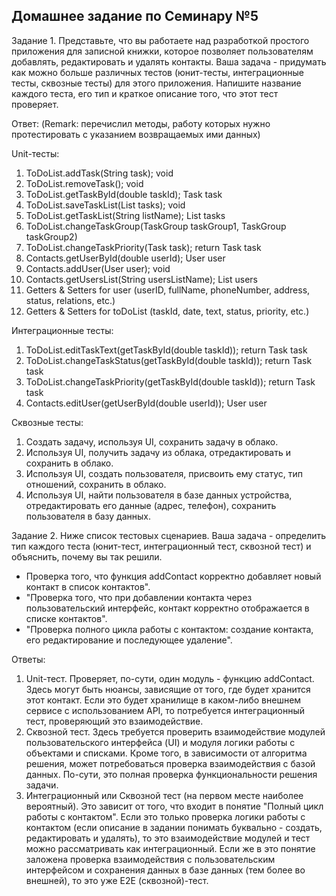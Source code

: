 ## Домашнее задание по Семинару №5
Задание 1. Представьте, что вы работаете над разработкой простого приложения для записной книжки,
которое позволяет пользователям добавлять, редактировать и удалять контакты.
Ваша задача - придумать как можно больше различных тестов (юнит-тесты, интеграционные тесты,
сквозные тесты) для этого приложения. Напишите название каждого теста, его тип и краткое описание того,
что этот тест проверяет.

Ответ:
(Remark: перечислил методы, работу которых нужно протестировать с указанием возвращаемых ими данных)

Unit-тесты:
1. ToDoList.addTask(String task); void
2. ToDoList.removeTask(); void
3. ToDoList.getTaskById(double taskId); Task task
4. ToDoList.saveTaskList(List<Task> tasks); void
5. ToDoList.getTaskList(String listName); List<Task> tasks
6. ToDoList.changeTaskGroup(TaskGroup taskGroup1, TaskGroup taskGroup2)
7. ToDoList.changeTaskPriority(Task task); return Task task
8. Contacts.getUserById(double userId); User user
9. Contacts.addUser(User user); void
10. Contacts.getUsersList(String usersListName); List<User> users
11. Getters & Setters for user (userID, fullName, phoneNumber, address, status, relations, etc.)
12. Getters & Setters for toDoList (taskId, date, text, status, priority, etc.)

Интеграционные тесты:
1. ToDoList.editTaskText(getTaskById(double taskId)); return Task task
2. ToDoList.changeTaskStatus(getTaskById(double taskId)); return Task task
3. ToDoList.changeTaskPriority(getTaskById(double taskId)); return Task task
4. Contacts.editUser(getUserById(double userId)); User user

Сквозные тесты:
1. Создать задачу, используя UI, сохранить задачу в облако.
2. Используя UI, получить задачу из облака, отредактировать и сохранить в облако.
3. Используя UI, создать пользователя, присвоить ему статус, тип отношений, сохранить в облако.
4. Используя UI, найти пользователя в базе данных устройства, отредактировать его данные (адрес, телефон), сохранить пользователя в базу данных.

Задание 2. Ниже список тестовых сценариев. Ваша задача - определить тип каждого теста (юнит-тест,
интеграционный тест, сквозной тест) и объяснить, почему вы так решили.
- Проверка того, что функция addContact корректно добавляет новый контакт в список контактов".
- "Проверка того, что при добавлении контакта через пользовательский интерфейс, контакт корректно
отображается в списке контактов".
- "Проверка полного цикла работы с контактом: создание контакта, его редактирование и
последующее удаление".

Ответы:
1. Unit-тест. Проверяет, по-сути, один модуль - функцию addContact. Здесь могут быть нюансы, зависящие от того, где будет хранится этот контакт. Если это будет хранилище в каком-либо внешнем сервисе с использованием API, то потребуется интеграционный тест, проверяющий это взаимодействие.
2. Сквозной тест. Здесь требуется проверить взаимодействие модулей пользовательского интерфейса (UI) и модуля логики работы с объектами и списками. Кроме того, в зависимости от алгоритма решения, может потребоваться проверка взаимодействия с базой данных. По-сути, это полная проверка функциональности решения задачи.
3. Интеграционный или Сквозной тест (на первом месте наиболее вероятный). Это зависит от того, что входит в понятие "Полный цикл работы с контактом". Если это только проверка логики работы с контактом (если описание в задании понимать буквально - создать, редактировать и удалять), то это взаимодействие модулей и тест можно рассматривать как интеграционный. Если же в это понятие заложена проверка взаимодействия с пользовательским интерфейсом и сохранения данных в базе данных (тем более во внешней), то это уже E2E (сквозной)-тест. 